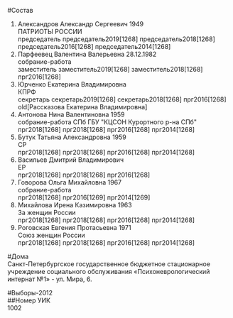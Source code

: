 #Состав  
1. Александров Александр Сергеевич 1949  
    ПАТРИОТЫ РОССИИ  
    председатель председатель2019[1268] председатель2018[1268] председатель2016[1268] председатель2014[1268]  
2. Парфеевец Валентина Валерьевна 28.12.1982  
    собрание-работа  
    заместитель заместитель2019[1268] заместитель2018[1268] прг2016[1268]  
3. Юрченко Екатерина Владимировна  
    КПРФ  
    секретарь секретарь2019[1268] секретарь2018[1268] прг2016[1268] old[Рассказова Екатерина Владимировна]  
4. Антонова Нина Валентиновна 1959  
    собрание-работа СПб ГБУ "КЦСОН Курортного р-на СПб"  
    прг2018[1268] прг2018[1268] прг2016[1268] прг2014[1268]  
5. Бутук Татьяна Александровна 1959  
    СР  
    прг2018[1268] прг2018[1268] прг2016[1268] прг2014[1268]  
6. Васильев Дмитрий Владимирович  
    ЕР  
    прг2018[1268] прг2018[1268] прг2016[1268]  
7. Говорова Ольга Михайловна 1967  
    собрание-работа  
    прг2018[1268] прг2016[1269] прг2014[1269]  
8. Михайлова Ирена Казимировна 1963  
    За женщин России  
    прг2018[1268] прг2018[1268] прг2016[1268] прг2014[1268]  
9. Роговская Евгения Протасьевна 1971  
    Союз женщин России  
    прг2018[1268] прг2018[1268] прг2016[1268] прг2014[1268]  

#Дома  
Санкт-Петербургское государственное бюджетное  стационарное учреждение социального обслуживания «Психоневрологический интернат №1» - ул. Мира, 6.  
  
#Выборы-2012  
##Номер УИК  
1002  
